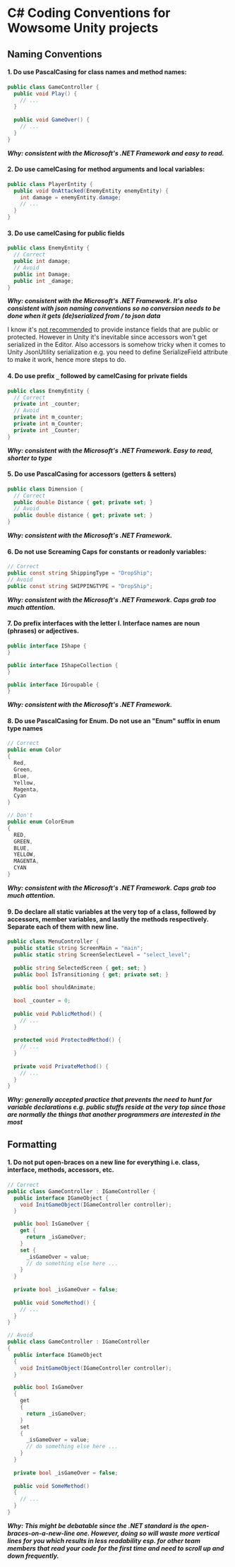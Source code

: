 # C# Coding Conventions for Wowsome Unity projects

## Naming Conventions

#### 1. Do use PascalCasing for class names and method names:

```csharp
public class GameController {
  public void Play() {
    // ...
  }
  
  public void GameOver() {
    // ...
  }
}
```

***Why: consistent with the Microsoft's .NET Framework and easy to read.***

#### 2. Do use camelCasing for method arguments and local variables:

```csharp
public class PlayerEntity {
  public void OnAttacked(EnemyEntity enemyEntity) {
    int damage = enemyEntity.damage;
    // ...
  }
}
```

#### 3. Do use camelCasing for public fields

```csharp
public class EnemyEntity {
  // Correct
  public int damage;
  // Avoid
  public int Damage;
  public int _damage;
}
```

***Why: consistent with the Microsoft's .NET Framework. It's also consistent with json naming conventions so no conversion needs to be done when it gets (de)serialized from / to json data***

I know it's [not recommended](https://docs.microsoft.com/en-us/dotnet/standard/design-guidelines/field?redirectedfrom=MSDN) to provide instance fields that are public or protected. However in Unity it's inevitable since accessors won't get serialized in the Editor. Also accessors is somehow tricky when it comes to Unity JsonUtility serialization e.g. you need to define SerializeField attribute to make it work, hence more steps to do.

#### 4. Do use prefix `_` followed by camelCasing for private fields

```csharp
public class EnemyEntity {
  // Correct
  private int _counter;
  // Avoid
  private int m_counter;
  private int m_Counter;
  private int _Counter;
}
```

***Why: consistent with the Microsoft's .NET Framework. Easy to read, shorter to type***

#### 5. Do use PascalCasing for accessors (getters & setters)

```csharp
public class Dimension {
  // Correct
  public double Distance { get; private set; }
  // Avoid
  public double distance { get; private set; }
}
```

***Why: consistent with the Microsoft's .NET Framework.***

#### 6. Do not use Screaming Caps for constants or readonly variables:

```csharp
// Correct
public const string ShippingType = "DropShip";
// Avoid
public const string SHIPPINGTYPE = "DropShip";
```

***Why: consistent with the Microsoft's .NET Framework. Caps grab too much attention.***

#### 7. Do prefix interfaces with the letter I. Interface names are noun (phrases) or adjectives.

```csharp     
public interface IShape {
}

public interface IShapeCollection {
}

public interface IGroupable {
}
```

***Why: consistent with the Microsoft's .NET Framework.***

#### 8. Do use PascalCasing for Enum. Do not use an "Enum" suffix in enum type names

```csharp 
// Correct
public enum Color
{
  Red,
  Green,
  Blue,
  Yellow,
  Magenta,
  Cyan
}

// Don't
public enum ColorEnum
{
  RED,
  GREEN,
  BLUE,
  YELLOW,
  MAGENTA,
  CYAN
}
```

***Why: consistent with the Microsoft's .NET Framework. Caps grab too much attention.***

#### 9. Do declare all static variables at the very top of a class, followed by accessors, member variables, and lastly the methods respectively. Separate each of them with new line.

```csharp 
public class MenuController {
  public static string ScreenMain = "main";
  public static string ScreenSelectLevel = "select_level";
  
  public string SelectedScreen { get; set; }     
  public bool IsTransitioning { get; private set; }  
  
  public bool shouldAnimate;
  
  bool _counter = 0;
  
  public void PublicMethod() {
    // ...
  }
  
  protected void ProtectedMethod() {
    // ...
  }
  
  private void PrivateMethod() {
    // ...
  }
}
```

***Why: generally accepted practice that prevents the need to hunt for variable declarations e.g. public stuffs reside at the very top since those are normally the things that another programmers are interested in the most***

## Formatting

#### 1. Do not put open-braces on a new line for everything i.e. class, interface, methods, accessors, etc.

```csharp 
// Correct
public class GameController : IGameController {
  public interface IGameObject {
    void InitGameObject(IGameController controller);
  }

  public bool IsGameOver {
    get {
      return _isGameOver;
    }
    set {
      _isGameOver = value;
      // do something else here ...
    }
  }
  
  private bool _isGameOver = false;
  
  public void SomeMethod() {
    // ...
  }
}

// Avoid
public class GameController : IGameController 
{
  public interface IGameObject 
  {
    void InitGameObject(IGameController controller);
  }

  public bool IsGameOver 
  {
    get 
    {
      return _isGameOver;
    }
    set 
    {
      _isGameOver = value;
      // do something else here ...
    }
  }
  
  private bool _isGameOver = false;
  
  public void SomeMethod() 
  {
    // ...
  }
}
```

***Why: This might be debatable since the .NET standard is the open-braces-on-a-new-line one. However, doing so will waste more vertical lines for you which results in less readability esp. for other team members that read your code for the first time and need to scroll up and down frequently.***
